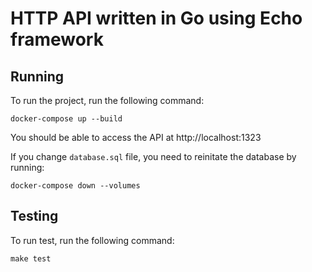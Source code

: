# HTTP API written in Go using Echo framework
## Running

To run the project, run the following command:

```
docker-compose up --build
```

You should be able to access the API at http://localhost:1323

If you change `database.sql` file, you need to reinitate the database by running:

```
docker-compose down --volumes
```

## Testing

To run test, run the following command:

```
make test
```
